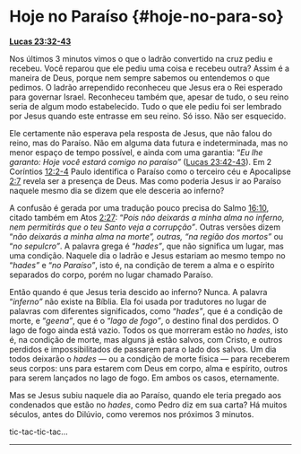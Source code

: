 # Hoje no Paraíso {#hoje-no-para-so}

[**Lucas 23:32-43**](http://bibliaonline.com.br/acf/lc/23/32-43)

Nos últimos 3 minutos vimos o que o ladrão convertido na cruz pediu e recebeu. Você reparou que ele pediu uma coisa e recebeu outra? Assim é a maneira de Deus, porque nem sempre sabemos ou entendemos o que pedimos. O ladrão arrependido reconheceu que Jesus era o Rei esperado para governar Israel. Reconheceu também que, apesar de tudo, o seu reino seria de algum modo estabelecido. Tudo o que ele pediu foi ser lembrado por Jesus quando este entrasse em seu reino. Só isso. Não ser esquecido.

Ele certamente não esperava pela resposta de Jesus, que não falou do reino, mas do Paraíso. Não em alguma data futura e indeterminada, mas no menor espaço de tempo possível, e ainda com uma garantia: “_Eu lhe garanto: Hoje você estará comigo no paraíso”_ ([Lucas 23:42-43](http://bibliaonline.com.br/acf/lc/23/42-43)). Em 2 Coríntios [12:2-4](http://bibliaonline.com.br/acf/2co/12/2-4) Paulo identifica o Paraíso como o terceiro céu e Apocalipse [2:7](http://bibliaonline.com.br/acf/ap/2/7) revela ser a presença de Deus. Mas como poderia Jesus ir ao Paraíso naquele mesmo dia se dizem que ele desceria ao inferno?

A confusão é gerada por uma tradução pouco precisa do Salmo [16:10](http://bibliaonline.com.br/acf/sl/16/10), citado também em Atos [2:27](http://bibliaonline.com.br/acf/atos/2/27): “_Pois não deixarás a minha alma no inferno, nem permitirás que o teu Santo veja a corrupção”_. Outras versões dizem “_não deixarás a minha alma na morte”, outras, “na região dos mortos”_ ou “_no sepulcro”_. A palavra grega é “_hades”_, que não significa um lugar, mas uma condição. Naquele dia o ladrão e Jesus estariam ao mesmo tempo no “_hades”_ e “_no Paraíso”_, isto é, na condição de terem a alma e o espírito separados do corpo, porém no lugar chamado Paraíso.

Então quando é que Jesus teria descido ao inferno? Nunca. A palavra “_inferno”_ não existe na Bíblia. Ela foi usada por tradutores no lugar de palavras com diferentes significados, como “_hades”_, que é a condição de morte, e “_geena”_, que é o “_lago de fogo”_, o destino final dos perdidos. O lago de fogo ainda está vazio. Todos os que morreram estão no _hades_, isto é, na condição de morte, mas alguns já estão salvos, com Cristo, e outros perdidos e impossibilitados de passarem para o lado dos salvos. Um dia todos deixarão o _hades_ — ou a condição de morte física — para receberem seus corpos: uns para estarem com Deus em corpo, alma e espírito, outros para serem lançados no lago de fogo. Em ambos os casos, eternamente.

Mas se Jesus subiu naquele dia ao Paraíso, quando ele teria pregado aos condenados que estão no _hades_, como Pedro diz em sua carta? Há muitos séculos, antes do Dilúvio, como veremos nos próximos 3 minutos.

tic-tac-tic-tac...

*****